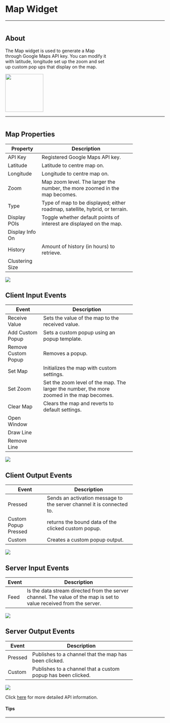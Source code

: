<!-- Map Widget Help Markdown -->
<link rel="stylesheet" type="text/css" media="all" href="/help/markdown_styles.css"/>
<br>

# Map Widget

___
<div class="column-container">
<div class="column row-container" style="width:65%">


## About
The Map widget is used to generate a Map through Google Maps API key. You can modify it with latitude, longitude set up the zoom and set up custom pop ups that display on the map.

</div>

<div class="column row-container">
<img src="/images/help/map/map.png" width="120" height="120">
</div>
</div>

___

<div class="column-container">
<div class="column row-container" style="width:80%;">

## Map Properties
| Property | Description |
| -------- | ----------- |
| API Key | Registered Google Maps API key. |
| Latitude | Latitude to centre map on. |
| Longitude | Longitude to centre map on. |
| Zoom | Map zoom level. The larger the number, the more zoomed in the map becomes. |
| Type | Type of map to be displayed; either roadmap, satellite, hybrid, or terrain. |
| Display POIs | Toggle whether default points of interest are displayed on the map. |
| Display Info On |  |
| History | Amount of history (in hours) to retrieve. |
| Clustering Size |  |

</div>
<div class="column row-container">
<img src="/images/help/map/map_specific.png">
</div>
</div>


<div class="column-container">
<div class="column row-container" style="width:80%;">

## Client Input Events
| Event | Description |
| ----- | ----------- |
| Receive Value | Sets the value of the map to the received value. |
| Add Custom Popup | Sets a custom popup using an popup template. |
| Remove Custom Popup | Removes a popup. |
| Set Map | Initializes the map with custom settings. |
| Set Zoom | Set the zoom level of the map. The larger the number, the more zoomed in the map becomes. |
| Clear Map | Clears the map and reverts to default settings. |
| Open Window |  |
| Draw Line |  |
| Remove Line |  |

</div>
<div class="column row-container">
<img src="/images/help/map/map_client_input.png">
</div>
</div>


<div class="column-container">
<div class="column row-container" style="width:80%;">

## Client Output Events
| Event | Description |
| ----- | ----------- |
| Pressed | Sends an activation message to the server channel it is connected to.  |
| Custom Popup Pressed | returns the bound data of the clicked custom popup. |
| Custom | Creates a custom popup output. |

</div>
<div class="column row-container">
<img src="/images/help/map/map_client_output.png">
</div>
</div>


<div class="column-container">
<div class="column row-container" style="width:80%;">

## Server Input Events
| Event | Description |
| ----- | ----------- |
| Feed | Is the data stream directed from the server channel. The value of the map is set to value received from the server. |

</div>
<div class="column row-container">
<img src="/images/help/map/map_server_input.png">
</div>
</div>


<div class="column-container">
<div class="column row-container" style="width:80%;">

## Server Output Events
| Event | Description |
| ----- | ----------- |
| Pressed | Publishes to a channel that the map has been clicked. |
| Custom | Publishes to a channel that a custom popup has been clicked. |

</div>
<div class="column row-container">
<img src="/images/help/map/map_server_output.png">
</div>
</div>

Click [here](http:www.google.com "API Info") for more detailed API information.

#### Tips
>

---